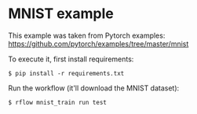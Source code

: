 # MNIST example

This example was taken from Pytorch examples:
https://github.com/pytorch/examples/tree/master/mnist

To execute it, first install requirements:

```shell
$ pip install -r requirements.txt
```

Run the workflow (it'll download the MNIST dataset):

```shell
$ rflow mnist_train run test
```

